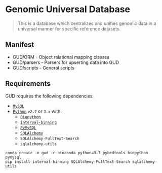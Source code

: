 # Genomic Universal Database

> This is a database which centralizes and unifies genomic data in a universal manner for specific reference datasets.

## Manifest
+ GUD/ORM - Object relational mapping classes
+ GUD/parsers - Parsers for upserting data into GUD
+ GUD/scripts - General scripts

## Requirements
GUD requires the following dependencies:
* [`MySQL`](https://www.mysql.com)
* [`Python`](https://www.python.org) `≥2.7` or `3.x` with:
    - [`Biopython`](https://biopython.org)
    - [`interval-binning`](https://interval-binning.readthedocs.io/en/latest/)
    - [`PyMySQL`](https://pymysql.readthedocs.io/en/latest/)
    - [`SQLAlchemy`](https://www.sqlalchemy.org)
    - `SQLAlchemy-FullText-Search`
    - `sqlalchemy-utils`

```
conda create -n gud -c bioconda python=3.7 pybedtools biopython pymysql
pip install interval-binning SQLAlchemy-FullText-Search sqlalchemy-utils
```